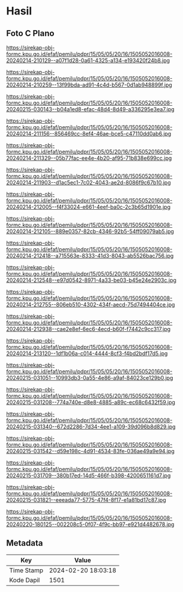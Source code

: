 # Hasil

## Foto C Plano

https://sirekap-obj-formc.kpu.go.id/efaf/pemilu/pdpr/15/05/05/20/16/1505052016008-20240214-210129--a07f1d28-0a61-4325-a134-e193420f24b8.jpg

https://sirekap-obj-formc.kpu.go.id/efaf/pemilu/pdpr/15/05/05/20/16/1505052016008-20240214-210259--13f99bda-ad91-4c4d-b567-0d1ab948899f.jpg

https://sirekap-obj-formc.kpu.go.id/efaf/pemilu/pdpr/15/05/05/20/16/1505052016008-20240215-030143--b04a1ed8-efac-48d4-8d49-a336295e3ea7.jpg

https://sirekap-obj-formc.kpu.go.id/efaf/pemilu/pdpr/15/05/05/20/16/1505052016008-20240214-211156--856469cc-8ef4-46ae-bce5-c47110dd0ab6.jpg

https://sirekap-obj-formc.kpu.go.id/efaf/pemilu/pdpr/15/05/05/20/16/1505052016008-20240214-211329--05b77fac-ee4e-4b20-af95-71b838e699cc.jpg

https://sirekap-obj-formc.kpu.go.id/efaf/pemilu/pdpr/15/05/05/20/16/1505052016008-20240214-211903--d1ac5ec1-7c02-4043-ae2d-8086f9c67b10.jpg

https://sirekap-obj-formc.kpu.go.id/efaf/pemilu/pdpr/15/05/05/20/16/1505052016008-20240214-212005--f4f33024-e661-4eef-ba0c-2c3b65d1901e.jpg

https://sirekap-obj-formc.kpu.go.id/efaf/pemilu/pdpr/15/05/05/20/16/1505052016008-20240214-212105--889e0357-82cb-4346-92b5-54ff09079ab5.jpg

https://sirekap-obj-formc.kpu.go.id/efaf/pemilu/pdpr/15/05/05/20/16/1505052016008-20240214-212418--a715563e-8333-41d3-8043-ab5526bac756.jpg

https://sirekap-obj-formc.kpu.go.id/efaf/pemilu/pdpr/15/05/05/20/16/1505052016008-20240214-212548--e97d0542-8971-4a33-be03-b45e24e2903c.jpg

https://sirekap-obj-formc.kpu.go.id/efaf/pemilu/pdpr/15/05/05/20/16/1505052016008-20240214-212755--806eb510-4302-434f-aecd-75d7494404ce.jpg

https://sirekap-obj-formc.kpu.go.id/efaf/pemilu/pdpr/15/05/05/20/16/1505052016008-20240214-212938--cae2e8ef-6ec6-4ecd-b60f-f7442c9cc317.jpg

https://sirekap-obj-formc.kpu.go.id/efaf/pemilu/pdpr/15/05/05/20/16/1505052016008-20240214-213120--1df1b06a-c014-4444-8cf3-f4bd2bdf17d5.jpg

https://sirekap-obj-formc.kpu.go.id/efaf/pemilu/pdpr/15/05/05/20/16/1505052016008-20240215-031051--10993db3-0a55-4e86-a9af-84023ce129b0.jpg

https://sirekap-obj-formc.kpu.go.id/efaf/pemilu/pdpr/15/05/05/20/16/1505052016008-20240215-031208--774a740e-d8e8-4885-a89c-ec68c6432f59.jpg

https://sirekap-obj-formc.kpu.go.id/efaf/pemilu/pdpr/15/05/05/20/16/1505052016008-20240215-031340--672d2286-7d34-4ee1-a109-39d096b8d829.jpg

https://sirekap-obj-formc.kpu.go.id/efaf/pemilu/pdpr/15/05/05/20/16/1505052016008-20240215-031542--d59e198c-4d91-4534-83fe-036ae49a9e94.jpg

https://sirekap-obj-formc.kpu.go.id/efaf/pemilu/pdpr/15/05/05/20/16/1505052016008-20240215-031709--380b17ed-14d5-466f-b398-4200651161d7.jpg

https://sirekap-obj-formc.kpu.go.id/efaf/pemilu/pdpr/15/05/05/20/16/1505052016008-20240215-031821--eeeada77-5775-47f4-8f17-e1a81bd17c87.jpg

https://sirekap-obj-formc.kpu.go.id/efaf/pemilu/pdpr/15/05/05/20/16/1505052016008-20240220-180125--002208c5-0f07-4f9c-bb97-e921d4482678.jpg


## Metadata

| Key        | Value               |
| ---------- | ------------------- |
| Time Stamp | 2024-02-20 18:03:18 |
| Kode Dapil | 1501                |



